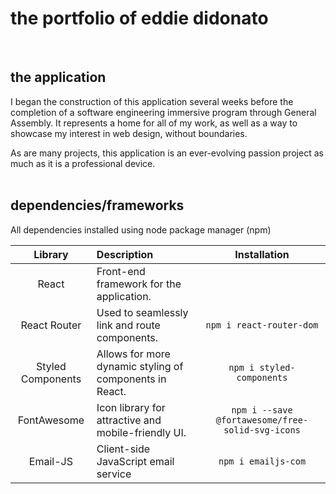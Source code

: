 # the portfolio of eddie didonato
<br>

##  the application
I began the construction of this application several weeks before the completion of a software engineering immersive program through General Assembly.  It represents a home for all of my work, as well as a way to showcase my interest in web design, without boundaries.

As are many projects, this application is an ever-evolving passion project as much as it is a professional device.  
<br>

## 
## dependencies/frameworks
All dependencies installed using node package manager (npm)

|     Library      | Description                                |Installation
| :--------------: | :----------------------------------------- | :------:
|      React       | Front-end framework for the application. | 
|   React Router   | Used to seamlessly link and route components.| `npm i react-router-dom`
| Styled Components| Allows for more dynamic styling of components in React. | `npm i styled-components`
|    FontAwesome   | Icon library for attractive and mobile-friendly UI. |`npm i --save @fortawesome/free-solid-svg-icons`
|      Email-JS       | Client-side JavaScript email service| `npm i emailjs-com`